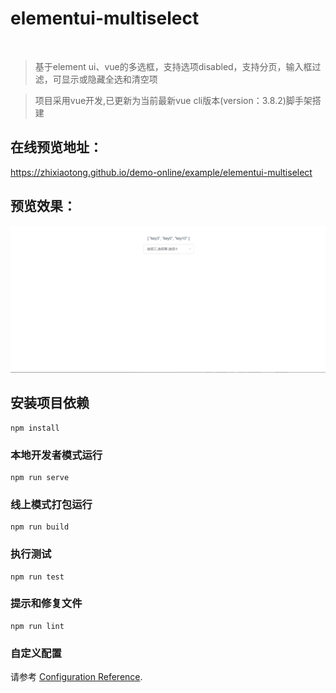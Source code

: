 # elementui-multiselect
<img src="https://camo.githubusercontent.com/890acbdcb87868b382af9a4b1fac507b9659d9bf/68747470733a2f2f696d672e736869656c64732e696f2f62616467652f6c6963656e73652d4d49542d626c75652e737667" alt="" data-canonical-src="https://img.shields.io/badge/license-MIT-blue.svg" style="max-width:100%;">

> 基于element ui、vue的多选框，支持选项disabled，支持分页，输入框过滤，可显示或隐藏全选和清空项

> 项目采用vue开发,已更新为当前最新vue cli版本(version：3.8.2)脚手架搭建

## 在线预览地址：
https://zhixiaotong.github.io/demo-online/example/elementui-multiselect

## 预览效果：
![Demo picture](https://github.com/zhixiaotong/elementui-multiselect/blob/master/demo.gif)

## 安装项目依赖
```
npm install
```

### 本地开发者模式运行
```
npm run serve
```

### 线上模式打包运行
```
npm run build
```

### 执行测试
```
npm run test
```

### 提示和修复文件
```
npm run lint
```

### 自定义配置
请参考 [Configuration Reference](https://cli.vuejs.org/config/).
